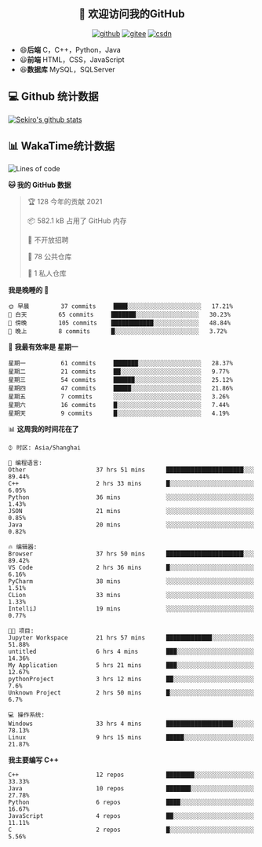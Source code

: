 <h2 align="center">👋 欢迎访问我的GitHub</h2>
<p align="center">
  <a href="https://666wxy666.github.io/"><img src="https://img.shields.io/badge/GitHub-24292e" alt="github"></a>
  <a href="https://gitee.com/wxy_666"><img src="https://img.shields.io/badge/Gitee-fe7300" alt="gitee"></a>
  <a href="https://blog.csdn.net/WXY_666"><img src="https://img.shields.io/badge/CSDN-cf000e" alt="csdn"></a>
</p>

- 😄**后端** C，C++，Python，Java
- 😃**前端** HTML，CSS，JavaScript
- 😆**数据库** MySQL，SQLServer

## 💻 Github 统计数据
[![Sekiro's github stats](https://github-readme-stats.vercel.app/api?username=666WXY666)](https://666wxy666.github.io/)

## 📊 WakaTime统计数据

<!--START_SECTION:waka-->
![Lines of code](https://img.shields.io/badge/%E4%BB%8E%E3%80%8C%E4%BD%A0%E5%A5%BD%E4%B8%96%E7%95%8C%E3%80%8D%E6%88%91%E5%B7%B2%E7%BB%8F%E5%86%99%E4%BA%86-569734%20%E8%A1%8C%E4%BB%A3%E7%A0%81-blue)

**🐱 我的 GitHub 数据** 

> 🏆 128 今年的贡献 2021
 > 
> 📦 582.1 kB 占用了 GitHub 内存 
 > 
> 🚫 不开放招聘
 > 
> 📜 78 公共仓库 
 > 
> 🔑 1 私人仓库 
 > 
**我是晚睡的 🦉** 

```text
🌞 早晨         37 commits     ████░░░░░░░░░░░░░░░░░░░░░   17.21% 
🌆 白天         65 commits     ███████░░░░░░░░░░░░░░░░░░   30.23% 
🌃 傍晚         105 commits    ████████████░░░░░░░░░░░░░   48.84% 
🌙 晚上         8 commits      █░░░░░░░░░░░░░░░░░░░░░░░░   3.72%

```
📅 **我最有效率是 星期一** 

```text
星期一          61 commits     ███████░░░░░░░░░░░░░░░░░░   28.37% 
星期二          21 commits     ██░░░░░░░░░░░░░░░░░░░░░░░   9.77% 
星期三          54 commits     ██████░░░░░░░░░░░░░░░░░░░   25.12% 
星期四          47 commits     █████░░░░░░░░░░░░░░░░░░░░   21.86% 
星期五          7 commits      ░░░░░░░░░░░░░░░░░░░░░░░░░   3.26% 
星期六          16 commits     █░░░░░░░░░░░░░░░░░░░░░░░░   7.44% 
星期天          9 commits      █░░░░░░░░░░░░░░░░░░░░░░░░   4.19%

```


📊 **这周我的时间花在了** 

```text
⌚︎ 时区: Asia/Shanghai

💬 编程语言: 
Other                    37 hrs 51 mins      ██████████████████████░░░   89.44% 
C++                      2 hrs 33 mins       █░░░░░░░░░░░░░░░░░░░░░░░░   6.05% 
Python                   36 mins             ░░░░░░░░░░░░░░░░░░░░░░░░░   1.43% 
JSON                     21 mins             ░░░░░░░░░░░░░░░░░░░░░░░░░   0.85% 
Java                     20 mins             ░░░░░░░░░░░░░░░░░░░░░░░░░   0.82%

🔥 编辑器: 
Browser                  37 hrs 50 mins      ██████████████████████░░░   89.42% 
VS Code                  2 hrs 36 mins       █░░░░░░░░░░░░░░░░░░░░░░░░   6.16% 
PyCharm                  38 mins             ░░░░░░░░░░░░░░░░░░░░░░░░░   1.51% 
CLion                    33 mins             ░░░░░░░░░░░░░░░░░░░░░░░░░   1.33% 
IntelliJ                 19 mins             ░░░░░░░░░░░░░░░░░░░░░░░░░   0.77%

🐱‍💻 项目: 
Jupyter Workspace        21 hrs 57 mins      █████████████░░░░░░░░░░░░   51.88% 
untitled                 6 hrs 4 mins        ███░░░░░░░░░░░░░░░░░░░░░░   14.36% 
My Application           5 hrs 21 mins       ███░░░░░░░░░░░░░░░░░░░░░░   12.67% 
pythonProject            3 hrs 12 mins       ██░░░░░░░░░░░░░░░░░░░░░░░   7.6% 
Unknown Project          2 hrs 50 mins       █░░░░░░░░░░░░░░░░░░░░░░░░   6.7%

💻 操作系统: 
Windows                  33 hrs 4 mins       ███████████████████░░░░░░   78.13% 
Linux                    9 hrs 15 mins       █████░░░░░░░░░░░░░░░░░░░░   21.87%

```

**我主要编写 C++** 

```text
C++                      12 repos            ████████░░░░░░░░░░░░░░░░░   33.33% 
Java                     10 repos            ███████░░░░░░░░░░░░░░░░░░   27.78% 
Python                   6 repos             ████░░░░░░░░░░░░░░░░░░░░░   16.67% 
JavaScript               4 repos             ██░░░░░░░░░░░░░░░░░░░░░░░   11.11% 
C                        2 repos             █░░░░░░░░░░░░░░░░░░░░░░░░   5.56%

```



<!--END_SECTION:waka-->

<!--
**666WXY666/666WXY666** is a ✨ _special_ ✨ repository because its `README.md` (this file) appears on your GitHub profile.

Here are some ideas to get you started:

- 🔭 I’m currently working on ...
- 🌱 I’m currently learning ...
- 👯 I’m looking to collaborate on ...
- 🤔 I’m looking for help with ...
- 💬 Ask me about ...
- 📫 How to reach me: ...
- 😄 Pronouns: ...
- ⚡ Fun fact: ...
-->

